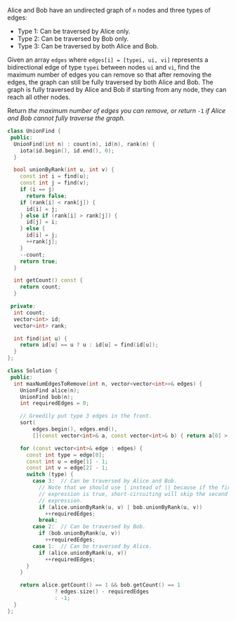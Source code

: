 Alice and Bob have an undirected graph of `n` nodes and three types of edges:

- Type 1: Can be traversed by Alice only.
- Type 2: Can be traversed by Bob only.
- Type 3: Can be traversed by both Alice and Bob.

Given an array `edges` where `edges[i] = [typei, ui, vi]` represents a bidirectional edge of type `typei` between nodes `ui` and `vi`, find the maximum number of edges you can remove so that after removing the edges, the graph can still be fully traversed by both Alice and Bob. The graph is fully traversed by Alice and Bob if starting from any node, they can reach all other nodes.

Return _the maximum number of edges you can remove, or return_ `-1` _if Alice and Bob cannot fully traverse the graph._

```cpp
class UnionFind {
 public:
  UnionFind(int n) : count(n), id(n), rank(n) {
    iota(id.begin(), id.end(), 0);
  }

  bool unionByRank(int u, int v) {
    const int i = find(u);
    const int j = find(v);
    if (i == j)
      return false;
    if (rank[i] < rank[j]) {
      id[i] = j;
    } else if (rank[i] > rank[j]) {
      id[j] = i;
    } else {
      id[i] = j;
      ++rank[j];
    }
    --count;
    return true;
  }

  int getCount() const {
    return count;
  }

 private:
  int count;
  vector<int> id;
  vector<int> rank;

  int find(int u) {
    return id[u] == u ? u : id[u] = find(id[u]);
  }
};

class Solution {
 public:
  int maxNumEdgesToRemove(int n, vector<vector<int>>& edges) {
    UnionFind alice(n);
    UnionFind bob(n);
    int requiredEdges = 0;

    // Greedily put type 3 edges in the front.
    sort(
        edges.begin(), edges.end(),
        [](const vector<int>& a, const vector<int>& b) { return a[0] > b[0]; });

    for (const vector<int>& edge : edges) {
      const int type = edge[0];
      const int u = edge[1] - 1;
      const int v = edge[2] - 1;
      switch (type) {
        case 3:  // Can be traversed by Alice and Bob.
          // Note that we should use | instead of || because if the first
          // expression is true, short-circuiting will skip the second
          // expression.
          if (alice.unionByRank(u, v) | bob.unionByRank(u, v))
            ++requiredEdges;
          break;
        case 2:  // Can be traversed by Bob.
          if (bob.unionByRank(u, v))
            ++requiredEdges;
        case 1:  // Can be traversed by Alice.
          if (alice.unionByRank(u, v))
            ++requiredEdges;
      }
    }

    return alice.getCount() == 1 && bob.getCount() == 1
               ? edges.size() - requiredEdges
               : -1;
  }
};
```